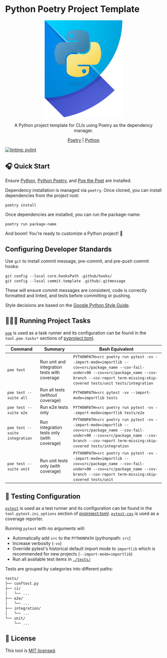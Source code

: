 # Python Poetry Project Template

<div align="center">
  <img alt="Python + Poetry" src="./.github/images/python-poetry.png" width="250px"/><br/>
  <p>A Python project template for CLIs using Poetry as the dependency manager.</p>

[Poetry](https://python-poetry.org/) | [Python](https://www.python.org)

</div>

[![linting: pylint](https://img.shields.io/badge/linting-pylint-yellowgreen)](https://github.com/pylint-dev/pylint)

## 🎧 Quick Start

Ensure [Python](https://www.python.org/downloads), [Python Poetry](https://python-poetry.org/docs/#installation), and [Poe the Poet](https://poethepoet.natn.io/installation.html) are installed.

Dependency installation is managed via `poetry`. Once cloned, you can install dependencies from the project root:

```shell
poetry install
```

Once dependencies are installed, you can run the package-name:

```shell
poetry run package-name
```

And boom! You're ready to customize a Python project! 🎉

## Configuring Developer Standards

Use `git` to install commit message, pre-commit, and pre-push commit hooks:

```shell
git config --local core.hooksPath .github/hooks/
git config --local commit.template .github/.gitmessage
```

These will ensure commit messages are consistent, code is correctly formatted and linted, and tests before committing or pushing.

Style decisions are based on the [Google Python Style Guide](https://google.github.io/styleguide/pyguide.html).

## 🧑🏽‍💻 Running Project Tasks

[`poe`](https://poethepoet.natn.io/index.html) is used as a task runner and its configuration can be found in the `tool.poe.tasks*` sections of [pyproject.toml](./pyproject.toml).

| Command                        | Summary                                      | Bash Equivalent                                                                                                                                                                                                   |
| ------------------------------ | -------------------------------------------- | ----------------------------------------------------------------------------------------------------------------------------------------------------------------------------------------------------------------- |
| `poe test`                     | Run unit and integration tests with coverage | `PYTHONPATH=src poetry run pytest -vv --import-mode=importlib --cov=src/package_name --cov-fail-under=90 --cov=src/package_name --cov-branch --cov-report term-missing:skip-covered tests/unit tests/integration` |
| `poe test --suite all`         | Run all tests (without coverage)             | `PYTHONPATH=src pytest -vv --import-mode=importlib tests`                                                                                                                                                         |
| `poe test --suite e2e`         | Run e2e tests only                           | `PYTHONPATH=src poetry run pytest -vv --import-mode=importlib tests/e2e`                                                                                                                                          |
| `poe test --suite integration` | Run integration tests only (with coverage)   | `PYTHONPATH=src poetry run pytest -vv --import-mode=importlib --cov=src/package_name --cov-fail-under=90 --cov=src/package_name --cov-branch --cov-report term-missing:skip-covered tests/integration`            |
| `poe test --suite unit`        | Run unit tests only (with coverage)          | `PYTHONPATH=src poetry run pytest -vv --import-mode=importlib --cov=src/package_name --cov-fail-under=90 --cov=src/package_name --cov-branch --cov-report term-missing:skip-covered tests/unit`                   |

## 🧪 Testing Configuration

[`pytest`](https://docs.pytest.org/en/7.4.x/) is used as a test runner and its configuration can be found in the `tool.pytest.ini_options` section of [pyproject.toml](./pyproject.toml). [`pytest-cov`](https://pytest-cov.readthedocs.io/en/latest/index.html) is used as a coverage reporter.

Running `pytest` with no arguments will:

- Automatically add `src` to the `PYTHONPATH` (pythonpath: `src`)
- Increase verbosity (`-vv`)
- Override pytest's historical default import mode to `importlib` which is recommended for new projects (`--import-mode=importlib`)
- Run all available test items in [`./tests/`](./tests)

Tests are grouped by categories into different paths:

```shell
tests/
├── conftest.py
├── ci/
│   └── ...
├── e2e/
│   └── ...
├── integration/
│   └── ...
└── unit/
    └── ...
```

## 🪪 License

This tool is [MIT licensed](./LICENSE).

